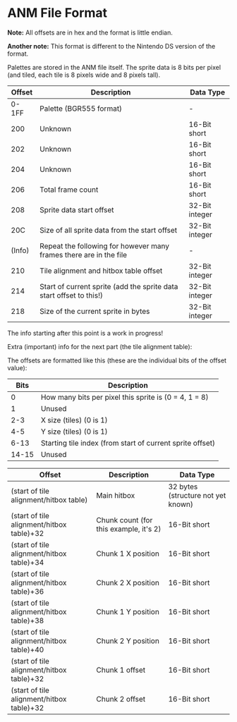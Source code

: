 # ANM File Format

**Note:** All offsets are in hex and the format is little endian.

**Another note:** This format is different to the Nintendo DS version of the format. 

Palettes are stored in the ANM file itself. The sprite data is 8 bits per pixel (and tiled, each tile is 8 pixels wide and 8 pixels tall).

| Offset | Description | Data Type |
|--------|-----------------------------------------------------------------------|------------------|
| 0-1FF  | Palette (BGR555 format) | - |
| 200    | Unknown | 16-Bit short |
| 202    | Unknown | 16-Bit short |
| 204    | Unknown | 16-Bit short |
| 206    | Total frame count | 16-Bit short |
| 208    | Sprite data start offset | 32-Bit integer |
| 20C    | Size of all sprite data from the start offset | 32-Bit integer |
| (Info) | Repeat the following for however many frames there are in the file | - |
| 210    | Tile alignment and hitbox table offset | 32-Bit integer |
| 214    | Start of current sprite (add the sprite data start offset to this!)| 32-Bit integer |
| 218    | Size of the current sprite in bytes | 32-Bit integer |


The info starting after this point is a work in progress!

Extra (important) info for the next part (the tile alignment table):

The offsets are formatted like this (these are the individual bits of the offset value):

| Bits | Description |
|--------|-----------------------------------------------------------------------|
| 0 | How many bits per pixel this sprite is (0 = 4, 1 = 8) | 
| 1 | Unused |
| 2-3 | X size (tiles) (0 is 1) |
| 4-5 | Y size (tiles) (0 is 1) |
| 6-13 | Starting tile index (from start of current sprite offset) | 
| 14-15 | Unused |

| Offset | Description | Data Type |
|--------|-----------------------------------------------------------------------|------------------|
| (start of tile alignment/hitbox table)  | Main hitbox | 32 bytes (structure not yet known) |
| (start of tile alignment/hitbox table)+32  | Chunk count (for this example, it's 2) | 16-Bit short |
| (start of tile alignment/hitbox table)+34  | Chunk 1 X position | 16-Bit short |
| (start of tile alignment/hitbox table)+36  | Chunk 2 X position | 16-Bit short |
| (start of tile alignment/hitbox table)+38  | Chunk 1 Y position | 16-Bit short |
| (start of tile alignment/hitbox table)+40  | Chunk 2 Y position | 16-Bit short |
| (start of tile alignment/hitbox table)+32  | Chunk 1 offset | 16-Bit short |
| (start of tile alignment/hitbox table)+32  | Chunk 2 offset | 16-Bit short |

